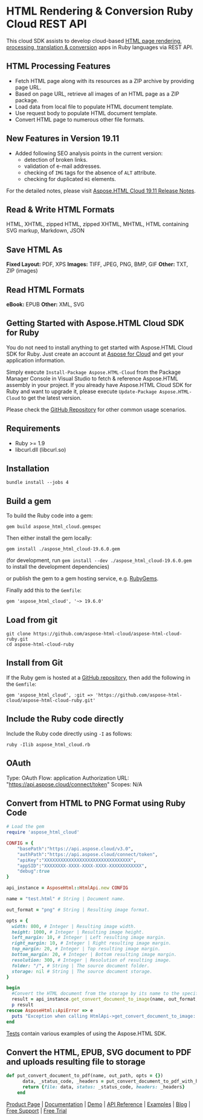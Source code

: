 # HTML Rendering & Conversion Ruby Cloud REST API

This cloud SDK assists to develop cloud-based [HTML page rendering, processing, translation & conversion](https://products.aspose.cloud/html/ruby) apps in Ruby languages via REST API.

## HTML Processing Features

- Fetch HTML page along with its resources as a ZIP archive by providing page URL.
- Based on page URL, retrieve all images of an HTML page as a ZIP package.
- Load data from local file to populate HTML document template.
- Use request body to populate HTML document template.
- Convert HTML page to numerous other file formats.

## New Features in Version 19.11

- Added following SEO analysis points in the current version:
  - detection of broken links.
  - validation of e-mail addresses.
  - checking of `IMG` tags for the absence of `ALT` attribute.
  - checking for duplicated `H1` elements.

For the detailed notes, please visit [Aspose.HTML Cloud 19.11 Release Notes](https://docs.aspose.cloud/display/htmlcloud/Aspose.HTML+Cloud+19.11+Release+Notes).

## Read & Write HTML Formats

HTML, XHTML, zipped HTML, zipped XHTML, MHTML, HTML containing SVG markup, Markdown, JSON

## Save HTML As

**Fixed Layout:** PDF, XPS
**Images:** TIFF, JPEG, PNG, BMP, GIF
**Other:** TXT, ZIP (images)

## Read HTML Formats

**eBook:** EPUB
**Other:** XML, SVG

## Getting Started with Aspose.HTML Cloud SDK for Ruby

You do not need to install anything to get started with Aspose.HTML Cloud SDK for Ruby. Just create an account at [Aspose for Cloud](https://dashboard.aspose.cloud/#/apps) and get your application information.

Simply execute `Install-Package Aspose.HTML-Cloud` from the Package Manager Console in Visual Studio to fetch & reference Aspose.HTML assembly in your project. If you already have Aspose.HTML Cloud SDK for Ruby and want to upgrade it, please execute `Update-Package Aspose.HTML-Cloud` to get the latest version.

Please check the [GitHub Repository](https://github.com/aspose-html-cloud/aspose-html-cloud-dotnet) for other common usage scenarios.

## Requirements

- Ruby >= 1.9
- libcurl.dll (libcurl.so)

## Installation

```console
bundle install --jobs 4
```

## Build a gem

To build the Ruby code into a gem:

```console
gem build aspose_html_cloud.gemspec
```

Then either install the gem locally:

```console
gem install ./aspose_html_cloud-19.6.0.gem
```

(for development, run `gem install --dev ./aspose_html_cloud-19.6.0.gem` to install the development dependencies)

or publish the gem to a gem hosting service, e.g. [RubyGems](https://rubygems.org/).

Finally add this to the `Gemfile`:

```console
gem 'aspose_html_cloud', '~> 19.6.0'
```

## Load from git

```console
git clone https://github.com/aspose-html-cloud/aspose-html-cloud-ruby.git
cd aspose-html-cloud-ruby
```

## Install from Git

If the Ruby gem is hosted at a [GitHub repository](https://github.com/aspose-html-cloud/aspose-html-cloud-ruby.git), then add the following in the `Gemfile`:

```console
gem 'aspose_html_cloud', :git => 'https://github.com/aspose-html-cloud/aspose-html-cloud-ruby.git'
```

## Include the Ruby code directly

Include the Ruby code directly using `-I` as follows:

```console
ruby -Ilib aspose_html_cloud.rb
```

## OAuth

Type: OAuth
Flow: application
Authorization URL: "https://api.aspose.cloud/connect/token"
Scopes: N/A

## Convert from HTML to PNG Format using Ruby Code

```ruby
# Load the gem
require 'aspose_html_cloud'

CONFIG = {
    "basePath":"https://api.aspose.cloud/v3.0",
    "authPath":"https://api.aspose.cloud/connect/token",
    "apiKey":"XXXXXXXXXXXXXXXXXXXXXXXXXXXXXXXX",
    "appSID":"XXXXXXXX-XXXX-XXXX-XXXX-XXXXXXXXXXXX",
    "debug":true
}

api_instance = AsposeHtml::HtmlApi.new CONFIG

name = "test.html" # String | Document name.

out_format = "png" # String | Resulting image format.

opts = { 
  width: 800, # Integer | Resulting image width. 
  height: 1000, # Integer | Resulting image height. 
  left_margin: 10, # Integer | Left resulting image margin.
  right_margin: 10, # Integer | Right resulting image margin.
  top_margin: 20, # Integer | Top resulting image margin.
  bottom_margin: 20, # Integer | Bottom resulting image margin.
  resolution: 300, # Integer | Resolution of resulting image.
  folder: "/", # String | The source document folder.
  storage: nil # String | The source document storage.
}

begin
  #Convert the HTML document from the storage by its name to the specified image format.
  result = api_instance.get_convert_document_to_image(name, out_format, opts)
  p result
rescue AsposeHtml::ApiError => e
  puts "Exception when calling HtmlApi->get_convert_document_to_image: #{e}"
end
```

[Tests](https://github.com/aspose-html-cloud/aspose-html-cloud-ruby/blob/master/spec/api/html_api_spec.rb) contain various examples of using the Aspose.HTML SDK.

## Convert the HTML, EPUB, SVG document to PDF and uploads resulting file to storage

```ruby
def put_convert_document_to_pdf(name, out_path, opts = {})
      data, _status_code, _headers = put_convert_document_to_pdf_with_http_info(name, out_path, opts)
      return {file: data, status: _status_code, headers: _headers}
    end
```

[Product Page](https://products.aspose.cloud/html/ruby) | [Documentation](https://docs.aspose.cloud/display/htmlcloud/Home) | [Demo](https://products.aspose.app/html/family) | [API Reference](https://apireference.aspose.cloud/html/) | [Examples](https://github.com/aspose-html-cloud/aspose-html-cloud-ruby) | [Blog](https://blog.aspose.cloud/category/html/) | [Free Support](https://forum.aspose.cloud/c/html) | [Free Trial](https://dashboard.aspose.cloud/#/apps)
